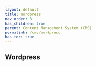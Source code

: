 ```yaml
---
layout: default    
title: Wordpress
nav_order: 3
has_children: true
parent: Content Management System (CMS)
permalink: /cms/wordpress
has_toc: true
---
```


## Wordpress